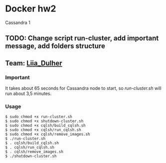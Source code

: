 # Docker hw2
Cassandra 1

## TODO: Change script run-cluster, add important message, add folders structure

## Team: [Liia_Dulher](https://github.com/LiiaDulher)

### Important
It takes about 65 seconds for Cassandra node to start, so <i>run-cluster.sh</i> will run about 3,5 minutes.

### Usage
````
$ sudo chmod +x run-cluster.sh
$ sudo chmod +x shutdown-cluster.sh
$ sudo chmod +x cqlsh/build_cqlsh.sh
$ sudo chmod +x cqlsh/run_cqlsh.sh
$ sudo chmod +x cqlsh/remove_images.sh
$ ./run-cluster.sh
$ . cqlsh/build_cqlsh.sh
$ . cqlsh/run_cqlsh.sh
$ . cqlsh/remove_images.sh
$ ./shutdown-cluster.sh
````
